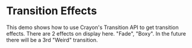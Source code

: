 # Transition Effects

This demo shows how to use Crayon's Transition API to get transition effects. There are 2 effects on display here. "Fade", "Boxy". In the future there will be a 3rd "Weird" transition.
